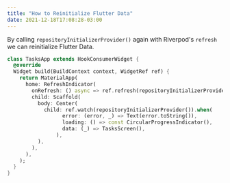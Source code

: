 ```yaml
---
title: "How to Reinitialize Flutter Data"
date: 2021-12-18T17:08:28-03:00
---
```


By calling `repositoryInitializerProvider()` again with Riverpod's `refresh` we can reinitialize Flutter Data.

```dart {hl_lines=[5 6]}
class TasksApp extends HookConsumerWidget {
  @override
  Widget build(BuildContext context, WidgetRef ref) {
    return MaterialApp(
      home: RefreshIndicator(
        onRefresh: () async => ref.refresh(repositoryInitializerProvider()),
        child: Scaffold(
          body: Center(
            child: ref.watch(repositoryInitializerProvider()).when(
                  error: (error, _) => Text(error.toString()),
                  loading: () => const CircularProgressIndicator(),
                  data: (_) => TasksScreen(),
                ),
          ),
        ),
      ),
    );
  }
}
```